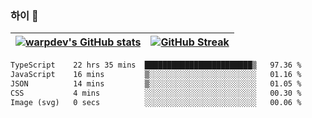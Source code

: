 
### 하이 👋
[![warpdev's GitHub stats](https://github-readme-stats.vercel.app/api?username=warpdev&show_icons=true&theme=vue-dark)](#) |[![GitHub Streak](https://github-readme-streak-stats.herokuapp.com/?user=warpdev&theme=dark)](#)
--- | --- |
<!--START_SECTION:waka-->

```txt
TypeScript    22 hrs 35 mins  ████████████████████████▒   97.36 %
JavaScript    16 mins         ▒░░░░░░░░░░░░░░░░░░░░░░░░   01.16 %
JSON          14 mins         ▒░░░░░░░░░░░░░░░░░░░░░░░░   01.05 %
CSS           4 mins          ░░░░░░░░░░░░░░░░░░░░░░░░░   00.30 %
Image (svg)   0 secs          ░░░░░░░░░░░░░░░░░░░░░░░░░   00.06 %
```

<!--END_SECTION:waka-->

<!--
**warpdev/warpdev** is a ✨ _special_ ✨ repository because its `README.md` (this file) appears on your GitHub profile.

Here are some ideas to get you started:

- 🔭 I’m currently working on ...
- 🌱 I’m currently learning ...
- 👯 I’m looking to collaborate on ...
- 🤔 I’m looking for help with ...
- 💬 Ask me about ...
- 📫 How to reach me: ...
- 😄 Pronouns: ...
- ⚡ Fun fact: ...
-->
